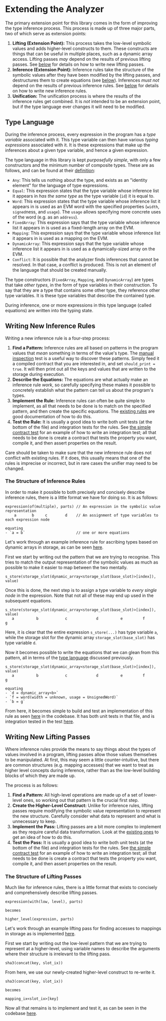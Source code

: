 # Extending the Analyzer

The primary extension point for this library comes in the form of improving the type inference
process. This process is made up of three major parts, two of which serve as extension points:

1. **Lifting (Extension Point):** This process takes the low-level symbolic values and adds
   higher-level constructs to them. These constructs are things that can be useful in multiple
   places, such as a dynamic array access. Lifting passes _may_ depend on the results of previous
   lifting passes. See [below](#writing-new-lifting-passes) for details on how to write new lifting
   passes.
2. **Inference (Extension Point):** Inference rules take the structure of the symbolic values after
   they have been modified by the lifting passes, and destructures them to create equations (see
   [below](#type-language)). Inferences _must not_ depend on the results of previous inference
   rules. See [below](#writing-new-inference-rules) for details on how to write new inference rules.
3. **Unification:** The unification process is where the results of the inference rules get
   combined. It is _not_ intended to be an extension point, but if the type language ever changes it
   will need to be modified.

## Type Language

During the inference process, every expression in the program has a _type variable_ associated with
it. This type variable can then have various _typing expressions_ associated with it. It is these
expressions that make up the inferences about a given type variable, and hence a given expression.

The type language in this library is kept _purposefully simple_, with only a few constructors and
the minimum number of composite types. These are as follows, and can be found at
their [definition](../src/inference/expression.rs):

- `Any`: This tells us nothing about the type, and exists as an "identity element" for the language
  of type expressions.
- `Equal`: This expression states that the type variable whose inference list it appears in _has the
  same type_ as the type variable (`id`) it is equal to.
- `Word`: This expression states that the type variable whose inference list it appears in is used
  as an EVM word with the specified properties (`width`, `signed`ness, and `usage`). The `usage`
  allows specifying more concrete uses of the word (e.g. as an `address`).
- `FixedArray`: This expression says that the type variable whose inference list it appears in is
  used as a fixed-length array on the EVM.
- `Mapping`: This expression says that the type variable whose inference list it appears in is used
  as a mapping on the EVM.
- `DynamicArray`: This expression says that the type variable whose inference list it appears in is
  used as a dynamically-sized array on the EVM.
- `Conflict`: It is possible that the analyzer finds inferences that cannot be resolved. In that
  case, a conflict is produced. This is not an element of the language that should be created
  manually.

The type constructors (`FixedArray`, `Mapping`, and `DynamicArray`) are types that take _other
types_, in the form of type variables in their construction. To say that they are a type that
contains some other type, they reference other type variables. It is these type variables that
describe the contained type.

During inference, one or more expressions in this type language (called equations) are written into
the typing state.

## Writing New Inference Rules

Writing a new inference rule is a four-step process:

1. **Find a Pattern:** Inference rules are all based on patterns in the program values that _mean_
   something in terms of the value's type. The [manual inspection](../tests/manual_inspection.rs)
   test is a useful way to discover these patterns. Simply feed it a compiled contract that you are
   interested in, and set `should_print = true`. It will then print out all the keys and values that
   are written to the storage during execution.
2. **Describe the Equations:** The equations are what actually make an inference rule _work_, so
   carefully specifying these makes it possible to concretely establish what the pattern can tell us
   about the program's types.
3. **Implement the Rule:** Inference rules can often be quite simple to implement, as all that needs
   to be done is to match on the specified pattern, and then create the specific equations. The
   [existing rules](../src/inference/rule) are good documentation of how to do this.
4. **Test the Rule:** It is usually a good idea to write both unit tests (at the bottom of the file)
   and integration tests for the rules. See [the simple contract test](../tests/simple_contract.rs)
   for an example of how to write an integration test; all that needs to be done is create a
   contract that tests the property you want, compile it, and then assert properties on the result.

Care should be taken to make sure that the new inference rule does not conflict with existing rules.
If it does, this usually means that one of the rules is imprecise or incorrect, but in rare cases
the unifier may need to be changed.

### The Structure of Inference Rules

In order to make it possible to both precisely and concisely describe inference rules, there is a
little format we have for doing so. It is as follows:

```text
expression(of(multiple), parts) // An expression in the symbolic value representation
    a       b     c        d    // An assignment of type variables to each expression node
    
equating
- `a = b`                       // one or more equations
```

Let's work through an example inference rule for ascribing types based on dynamic arrays in storage,
as can be seen [here](../src/inference/rule/dynamic_array_write.rs).

First we start by writing out the pattern that we are trying to recognise. This tries to match the
output representation of the symbolic values as much as possible to make it easier to map between
the two mentally.

```text
s_store(storage_slot(dynamic_array<storage_slot(base_slot)>[index]), value)
```

Once this is done, the next step is to assign a type variable to _every single node_ in the
expression. Note that not all of these may end up used in the subsequent equations.

```text
s_store(storage_slot(dynamic_array<storage_slot(base_slot)>[index]), value)
   a          b            c             d          e         f        g
```

Here, it is clear that the entire expression `s_store(...)` has type variable `a`, while the storage
slot for the dynamic array `storage_slot(base_slot)` has type variable `d`.

Now it becomes possible to write the equations that we can glean from this pattern, all in terms of
the [type language](#type-language) discussed previously.

```text
s_store(storage_slot(dynamic_array<storage_slot(base_slot)>[index]), value)
   a          b            c             d          e         f        g
   
equating
- `d = dynamic_array<b>`
- `f = word(width = unknown, usage = UnsignedWord)`
- `b = g`
```

From here, it becomes simple to build and test an implementation of this rule as
seen [here](../src/inference/rule/dynamic_array_write.rs) in the codebase. It has both unit tests in
that file, and is integration tested in the test [here](../tests/simple_contract.rs).

## Writing New Lifting Passes

Where inference rules provide the means to say things about the types of values involved in a
program, lifting passes allow those values themselves to be manipulated. At first, this may seem a
little counter-intuitive, but there are common structures (e.g. mapping accesses) that we want to
treat as higher level concepts during inference, rather than as the low-level building blocks of
which they are made up.

The process is as follows:

1. **Find a Pattern:** All high-level operations are made up of a set of lower-level ones, so
   working out that pattern is the crucial first step.
2. **Create the Higher-Level Construct:** Unlike for inference rules, lifting passes require
   modifying the symbolic value representation to represent the new structure. Carefully consider
   what data to represent and what is unnecessary to keep.
3. **Implement the Pass:** Lifting passes are a bit more complex to implement as they require
   careful data transformation. Look at the [existing ones](../src/inference/lift) to get an idea of
   how to do this.
4. **Test the Pass:** It is usually a good idea to write both unit tests (at the bottom of the file)
   and integration tests for the rules. See [the simple contract test](../tests/simple_contract.rs)
   for an example of how to write an integration test; all that needs to be done is create a
   contract that tests the property you want, compile it, and then assert properties on the result.

### The Structure of Lifting Passes

Much like for inference rules, there is a little format that exists to concisely and comprehensively
describe lifting passes.

```text
expression(with(low, level), parts)

becomes

higher_level(expression, parts)
```

Let's work through an example lifting pass for finding accesses to mappings in storage as is
implemented [here](../src/inference/lift/mapping_index.rs).

First we start by writing out the low-level pattern that we are trying to represent at a
higher-level, using variable names to describe the arguments where their structure is irrelevant to
the lifting pass.

```text
sha3(concat(key, slot_ix))
```

From here, we use our newly-created higher-level construct to re-write it.

```text
sha3(concat(key, slot_ix))

becomes

mapping_ix<slot_ix>[key]
```

Now all that remains is to implement and test it, as can be seen in the
codebase [here](../src/inference/lift/mapping_index.rs).
